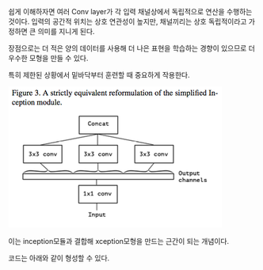 쉽게 이해하자면 여러 Conv layer가 각 입력 채널상에서 독립적으로 연산을 수행하는 것이다. 
입력의 공간적 위치는 상호 연관성이 높지만, 채널끼리는 상호 독립적이라고 가정하면 큰 의미를 지니게 된다.  

장점으로는 더 적은 양의 데이터를 사용해 더 나은 표현을 학습하는 경향이 있으므로 더 우수한 모형을 만들 수 있다.  

특히 제한된 상황에서 밑바닥부터 훈련할 때 중요하게 작용한다.  

![separable01](./images/separable01.png)

이는 inception모듈과 결합해 xception모형을 만드는 근간이 되는 개념이다.


코드는 아래와 같이 형성할 수 있다.
